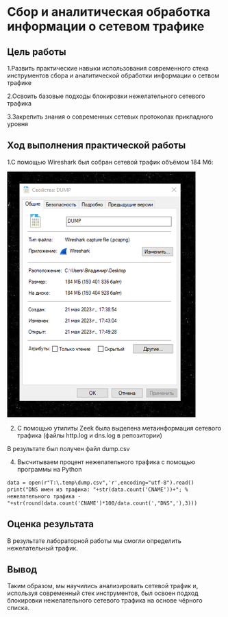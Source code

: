 # Сбор и аналитическая обработка информации о сетевом трафике
## Цель работы

1.Развить практические навыки использования современного стека
инструментов сбора и аналитической обработки информации о сетвом трафике

2.Освоить базовые подходы блокировки нежелательного сетевого трафика

3.Закрепить знания о современных сетевых протоколах прикладного уровня

## Ход выполнения практической работы

1.C помощью Wireshark был собран сетевой трафик объёмом 184 Мб:

![All text](./screenshots/Lab_2_1.png)

2. C помощью утилиты Zeek была выделена метаинформация сетевого трафика
(файлы http.log и dns.log в репозитории)

В результате был получен файл dump.csv

4. Высчитываем процент нежелательного трафика с помощью программы на Python

```
data = open(r"T:\.temp\dump.csv",'r',encoding="utf-8").read()
print("DNS имен из трафика: "+str(data.count('CNAME'))+"; % нежелательного трафика - "+str(round(data.count('CNAME')*100/data.count(',"DNS",'),3)))
``` 
## Оценка результата

В результате лабораторной работы мы смогли определить нежелательный
трафик.

## Вывод

Таким образом, мы научились анализировать сетевой трафик и, используя
современный стек инструментов, был освоен подход блокировки
нежелательного сетевого трафика на основе чёрного списка.
